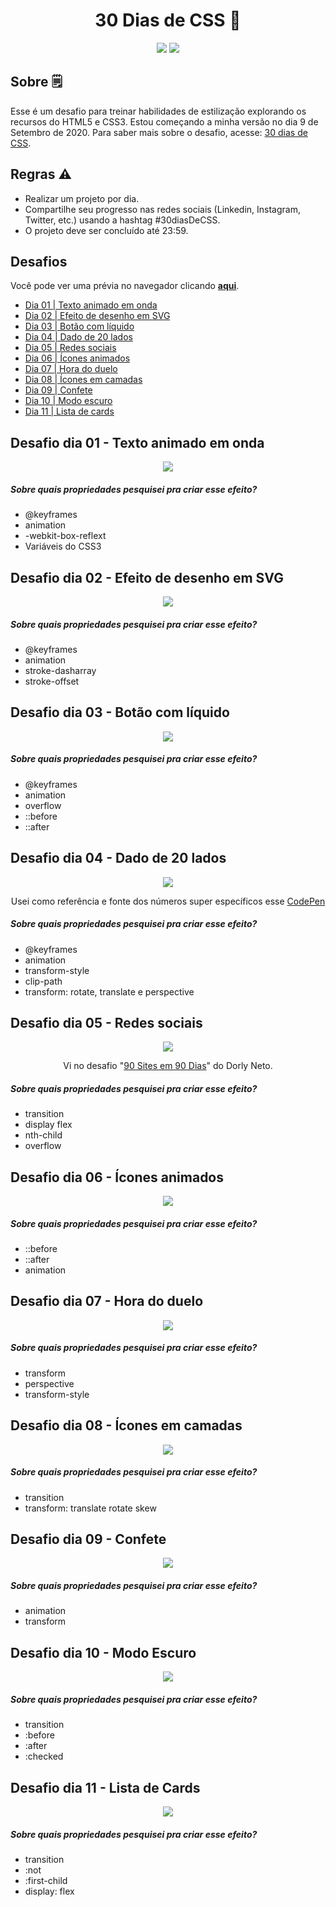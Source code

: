 <h1 align="center"> 30 Dias de CSS 📅 </h1>

<p align="center">
  <img src="https://img.shields.io/github/last-commit/tiagoalcantara/30-dias-de-CSS" />
  <img src="https://img.shields.io/github/license/tiagoalcantara/30-dias-de-CSS" />
</p>

## Sobre 🗒
Esse é um desafio para treinar habilidades de estilização explorando os recursos do HTML5 e CSS3. Estou começando a minha versão no dia 9 de Setembro de 2020. Para saber mais sobre o desafio, acesse: [30 dias de CSS](https://github.com/MilenaCarecho/30diasDeCSS).

## Regras ⚠️
* Realizar um projeto por dia.
* Compartilhe seu progresso nas redes sociais (Linkedin, Instagram, Twitter, etc.) usando a hashtag #30diasDeCSS.
* O projeto deve ser concluído até 23:59.

## Desafios
Você pode ver uma prévia no navegador clicando <strong>[aqui](https://tiagoalcantara-30diasdecss.netlify.app/)</strong>.

* [Dia 01 | Texto animado em onda](#id01)
* [Dia 02 | Efeito de desenho em SVG](#id02)
* [Dia 03 | Botão com líquido](#id03)
* [Dia 04 | Dado de 20 lados](#id04)
* [Dia 05 | Redes sociais](#id05)
* [Dia 06 | Ícones animados](#id06)
* [Dia 07 | Hora do duelo](#id07)
* [Dia 08 | Ícones em camadas](#id08)
* [Dia 09 | Confete](#id09)
* [Dia 10 | Modo escuro](#id10)
* [Dia 11 | Lista de cards](#id11)

##  Desafio dia 01 - Texto animado em onda <a name="id01"></a>
<p align="center"><img src="https://i.imgur.com/xUNCVrB.gif" /></p>

##### Sobre quais propriedades pesquisei pra criar esse efeito? 
* @keyframes
* animation
* -webkit-box-reflext 
* Variáveis do CSS3

##  Desafio dia 02 - Efeito de desenho em SVG <a name="id02"></a>
<p align="center"><img src="https://i.imgur.com/c2c4QIO.gif" /></p>

##### Sobre quais propriedades pesquisei pra criar esse efeito? 
* @keyframes
* animation
* stroke-dasharray
* stroke-offset

##  Desafio dia 03 - Botão com líquido <a name="id03"></a>
<p align="center"><img src="https://i.imgur.com/BCK0Pkp.gif" /></p>

##### Sobre quais propriedades pesquisei pra criar esse efeito? 
* @keyframes
* animation
* overflow
* ::before
* ::after

##  Desafio dia 04 - Dado de 20 lados <a name="id04"></a>
<p align="center"><img src="https://i.imgur.com/steu2If.gif" /></p>
<p align="center">Usei como referência e fonte dos números super específicos esse <a target="_blank" href="https://codepen.io/vcurd/pen/RwaQPrb">CodePen</a></p>

##### Sobre quais propriedades pesquisei pra criar esse efeito? 
* @keyframes
* animation
* transform-style
* clip-path
* transform: rotate, translate e perspective

##  Desafio dia 05 - Redes sociais <a name="id05"></a>
<p align="center"><img src="https://i.imgur.com/xjAhtI5.gif" /></p>
<p align="center">Vi no desafio "<a target="_blank" href="https://github.com/dorlyneto/90sites90days">90 Sites em 90 Dias</a>" do Dorly Neto.</p>

##### Sobre quais propriedades pesquisei pra criar esse efeito? 
* transition
* display flex
* nth-child
* overflow

##  Desafio dia 06 - Ícones animados <a name="id06"></a>

<p align="center"><img src="https://i.imgur.com/tjMSs0R.gif" /></p>

##### Sobre quais propriedades pesquisei pra criar esse efeito? 
* ::before
* ::after
* animation

##  Desafio dia 07 - Hora do duelo <a name="id07"></a>
<p align="center"><img src="https://i.imgur.com/tKs6P3z.gif" /></p>

##### Sobre quais propriedades pesquisei pra criar esse efeito? 
* transform
* perspective
* transform-style

##  Desafio dia 08 - Ícones em camadas <a name="id08"></a>
<p align="center"><img src="https://i.imgur.com/f8cL3nO.gif" /></p>

##### Sobre quais propriedades pesquisei pra criar esse efeito? 
* transition
* transform: translate rotate skew

##  Desafio dia 09 - Confete <a name="id09"></a>
<p align="center"><img src="https://i.imgur.com/awTKUcl.gif" /></p>

##### Sobre quais propriedades pesquisei pra criar esse efeito? 
* animation
* transform

##  Desafio dia 10 - Modo Escuro <a name="id10"></a>
<p align="center"><img src="https://i.imgur.com/5kOye14.gif" /></p>

##### Sobre quais propriedades pesquisei pra criar esse efeito? 
* transition
* :before
* :after
* :checked

##  Desafio dia 11 - Lista de Cards <a name="id11"></a>
<p align="center"><img src="https://i.imgur.com/3S6VPwB.gif" /></p>

##### Sobre quais propriedades pesquisei pra criar esse efeito? 
* transition
* :not
* :first-child
* display: flex